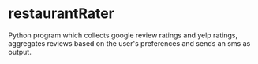 # restaurantRater
Python program which collects google review ratings and yelp ratings, aggregates reviews based on the user's preferences and sends an sms as output.
